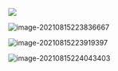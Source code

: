 ![](https://picgo-img.oss-cn-beijing.aliyuncs.com/md-img/2021-08-15/1629038148.png)

![image-20210815223836667](https://picgo-img.oss-cn-beijing.aliyuncs.com/md-img/2021-08-15/1629038316.png)

![image-20210815223919397](https://picgo-img.oss-cn-beijing.aliyuncs.com/md-img/2021-08-15/1629038359.png)

![image-20210815224043403](https://picgo-img.oss-cn-beijing.aliyuncs.com/md-img/2021-08-15/1629038443.png)

